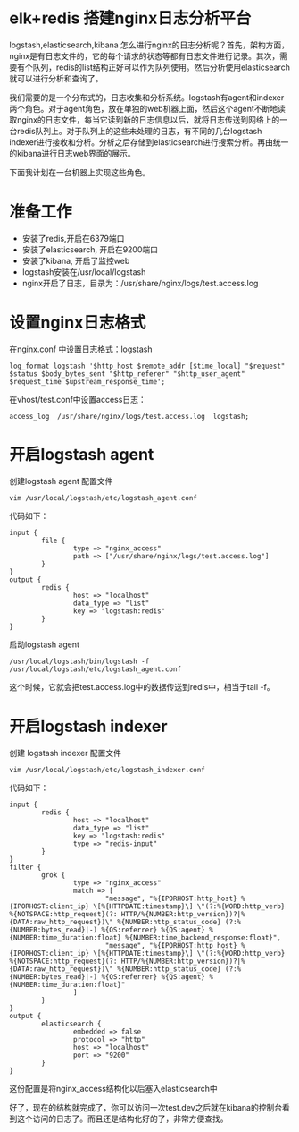 # elk+redis 搭建nginx日志分析平台

logstash,elasticsearch,kibana 怎么进行nginx的日志分析呢？首先，架构方面，nginx是有日志文件的，它的每个请求的状态等都有日志文件进行记录。其次，需要有个队列，redis的list结构正好可以作为队列使用。然后分析使用elasticsearch就可以进行分析和查询了。

我们需要的是一个分布式的，日志收集和分析系统。logstash有agent和indexer两个角色。对于agent角色，放在单独的web机器上面，然后这个agent不断地读取nginx的日志文件，每当它读到新的日志信息以后，就将日志传送到网络上的一台redis队列上。对于队列上的这些未处理的日志，有不同的几台logstash indexer进行接收和分析。分析之后存储到elasticsearch进行搜索分析。再由统一的kibana进行日志web界面的展示。

下面我计划在一台机器上实现这些角色。

# 准备工作

* 安装了redis,开启在6379端口
* 安装了elasticsearch, 开启在9200端口
* 安装了kibana, 开启了监控web
* logstash安装在/usr/local/logstash
* nginx开启了日志，目录为：/usr/share/nginx/logs/test.access.log

# 设置nginx日志格式

在nginx.conf 中设置日志格式：logstash

    log_format logstash '$http_host $remote_addr [$time_local] "$request" $status $body_bytes_sent "$http_referer" "$http_user_agent" $request_time $upstream_response_time';

在vhost/test.conf中设置access日志：

    access_log  /usr/share/nginx/logs/test.access.log  logstash;

# 开启logstash agent

创建logstash agent 配置文件

    vim /usr/local/logstash/etc/logstash_agent.conf

代码如下：

    input {
            file {
                    type => "nginx_access"
                    path => ["/usr/share/nginx/logs/test.access.log"]
            }
    }
    output {
            redis {
                    host => "localhost"
                    data_type => "list"
                    key => "logstash:redis"
            }
    }

启动logstash agent
    
    /usr/local/logstash/bin/logstash -f /usr/local/logstash/etc/logstash_agent.conf

这个时候，它就会把test.access.log中的数据传送到redis中，相当于tail -f。

# 开启logstash indexer

创建 logstash indexer 配置文件
    
    vim /usr/local/logstash/etc/logstash_indexer.conf

代码如下：

    input {
            redis {
                    host => "localhost"
                    data_type => "list"
                    key => "logstash:redis"
                    type => "redis-input"
            }
    }
    filter {
            grok {
                    type => "nginx_access"
                    match => [
                            "message", "%{IPORHOST:http_host} %{IPORHOST:client_ip} \[%{HTTPDATE:timestamp}\] \"(?:%{WORD:http_verb} %{NOTSPACE:http_request}(?: HTTP/%{NUMBER:http_version})?|%{DATA:raw_http_request})\" %{NUMBER:http_status_code} (?:%{NUMBER:bytes_read}|-) %{QS:referrer} %{QS:agent} %{NUMBER:time_duration:float} %{NUMBER:time_backend_response:float}",
                            "message", "%{IPORHOST:http_host} %{IPORHOST:client_ip} \[%{HTTPDATE:timestamp}\] \"(?:%{WORD:http_verb} %{NOTSPACE:http_request}(?: HTTP/%{NUMBER:http_version})?|%{DATA:raw_http_request})\" %{NUMBER:http_status_code} (?:%{NUMBER:bytes_read}|-) %{QS:referrer} %{QS:agent} %{NUMBER:time_duration:float}"
                    ]
            }
    }
    output {
            elasticsearch {
                    embedded => false
                    protocol => "http"
                    host => "localhost"
                    port => "9200"
            }
    }

这份配置是将nginx_access结构化以后塞入elasticsearch中

好了，现在的结构就完成了，你可以访问一次test.dev之后就在kibana的控制台看到这个访问的日志了。而且还是结构化好的了，非常方便查找。